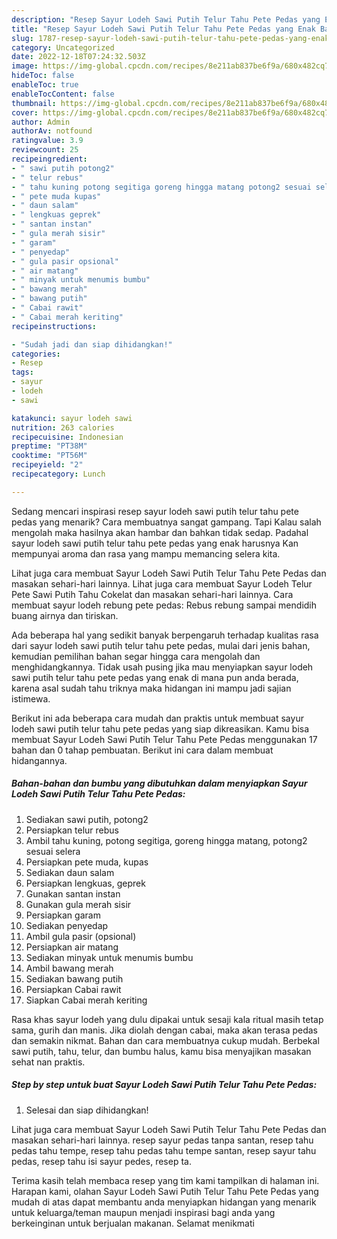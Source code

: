 ```yaml
---
description: "Resep Sayur Lodeh Sawi Putih Telur Tahu Pete Pedas yang Enak Banget"
title: "Resep Sayur Lodeh Sawi Putih Telur Tahu Pete Pedas yang Enak Banget"
slug: 1787-resep-sayur-lodeh-sawi-putih-telur-tahu-pete-pedas-yang-enak-banget
category: Uncategorized
date: 2022-12-18T07:24:32.503Z
image: https://img-global.cpcdn.com/recipes/8e211ab837be6f9a/680x482cq70/sayur-lodeh-sawi-putih-telur-tahu-pete-pedas-foto-resep-utama.jpg
hideToc: false
enableToc: true
enableTocContent: false
thumbnail: https://img-global.cpcdn.com/recipes/8e211ab837be6f9a/680x482cq70/sayur-lodeh-sawi-putih-telur-tahu-pete-pedas-foto-resep-utama.jpg
cover: https://img-global.cpcdn.com/recipes/8e211ab837be6f9a/680x482cq70/sayur-lodeh-sawi-putih-telur-tahu-pete-pedas-foto-resep-utama.jpg
author: Admin
authorAv: notfound
ratingvalue: 3.9
reviewcount: 25
recipeingredient:
- " sawi putih potong2"
- " telur rebus"
- " tahu kuning potong segitiga goreng hingga matang potong2 sesuai selera"
- " pete muda kupas"
- " daun salam"
- " lengkuas geprek"
- " santan instan"
- " gula merah sisir"
- " garam"
- " penyedap"
- " gula pasir opsional"
- " air matang"
- " minyak untuk menumis bumbu"
- " bawang merah"
- " bawang putih"
- " Cabai rawit"
- " Cabai merah keriting"
recipeinstructions:

- "Sudah jadi dan siap dihidangkan!"
categories:
- Resep
tags:
- sayur
- lodeh
- sawi

katakunci: sayur lodeh sawi 
nutrition: 263 calories
recipecuisine: Indonesian
preptime: "PT38M"
cooktime: "PT56M"
recipeyield: "2"
recipecategory: Lunch

---
```



Sedang mencari inspirasi resep sayur lodeh sawi putih telur tahu pete pedas yang menarik? Cara membuatnya sangat gampang. Tapi Kalau salah mengolah maka hasilnya akan hambar dan bahkan tidak sedap. Padahal sayur lodeh sawi putih telur tahu pete pedas yang enak harusnya Kan mempunyai aroma dan rasa yang mampu memancing selera kita.


Lihat juga cara membuat Sayur Lodeh Sawi Putih Telur Tahu Pete Pedas dan masakan sehari-hari lainnya. Lihat juga cara membuat Sayur Lodeh Telur Pete Sawi Putih Tahu Cokelat dan masakan sehari-hari lainnya. Cara membuat sayur lodeh rebung pete pedas: Rebus rebung sampai mendidih buang airnya dan tiriskan.

Ada beberapa hal yang sedikit banyak berpengaruh terhadap kualitas rasa dari sayur lodeh sawi putih telur tahu pete pedas, mulai dari jenis bahan, kemudian pemilihan bahan segar hingga cara mengolah dan menghidangkannya. Tidak usah pusing jika mau menyiapkan sayur lodeh sawi putih telur tahu pete pedas yang enak di mana pun anda berada, karena asal sudah tahu triknya maka hidangan ini mampu jadi sajian istimewa.


Berikut ini ada beberapa cara mudah dan praktis untuk membuat sayur lodeh sawi putih telur tahu pete pedas yang siap dikreasikan. Kamu bisa membuat Sayur Lodeh Sawi Putih Telur Tahu Pete Pedas menggunakan 17 bahan dan 0 tahap pembuatan. Berikut ini cara dalam membuat hidangannya.

<!--inarticleads1-->

##### Bahan-bahan dan bumbu yang dibutuhkan dalam menyiapkan Sayur Lodeh Sawi Putih Telur Tahu Pete Pedas:

1. Sediakan  sawi putih, potong2
1. Persiapkan  telur rebus
1. Ambil  tahu kuning, potong segitiga, goreng hingga matang, potong2 sesuai selera
1. Persiapkan  pete muda, kupas
1. Sediakan  daun salam
1. Persiapkan  lengkuas, geprek
1. Gunakan  santan instan
1. Gunakan  gula merah sisir
1. Persiapkan  garam
1. Sediakan  penyedap
1. Ambil  gula pasir (opsional)
1. Persiapkan  air matang
1. Sediakan  minyak untuk menumis bumbu
1. Ambil  bawang merah
1. Sediakan  bawang putih
1. Persiapkan  Cabai rawit
1. Siapkan  Cabai merah keriting


Rasa khas sayur lodeh yang dulu dipakai untuk sesaji kala ritual masih tetap sama, gurih dan manis. Jika diolah dengan cabai, maka akan terasa pedas dan semakin nikmat. Bahan dan cara membuatnya cukup mudah. Berbekal sawi putih, tahu, telur, dan bumbu halus, kamu bisa menyajikan masakan sehat nan praktis. 

<!--inarticleads2-->

##### Step by step untuk buat Sayur Lodeh Sawi Putih Telur Tahu Pete Pedas:


1. Selesai dan siap dihidangkan!

Lihat juga cara membuat Sayur Lodeh Sawi Putih Telur Tahu Pete Pedas dan masakan sehari-hari lainnya. resep sayur pedas tanpa santan, resep tahu pedas tahu tempe, resep tahu pedas tahu tempe santan, resep sayur tahu pedas, resep tahu isi sayur pedes, resep ta. 

Terima kasih telah membaca resep yang tim kami tampilkan di halaman ini. Harapan kami, olahan Sayur Lodeh Sawi Putih Telur Tahu Pete Pedas yang mudah di atas dapat membantu anda menyiapkan hidangan yang menarik untuk keluarga/teman maupun menjadi inspirasi bagi anda yang berkeinginan untuk berjualan makanan. Selamat menikmati
